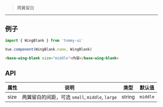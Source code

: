 > 两翼留白

-------------

## 例子

```javascript
import { WingBlank } from 'tommy-ui'

Vue.component(WingBlank.name, WingBlank)
```

```html
<base-wing-blank size="middle">内容</base-wing-blank>
```

## API

属性 | 说明 | 类型 | 默认值
----|-----|------|------
| size    | 两翼留白的间距，可选 `small`, `middle`, `large`  | string |  `middle`  |
